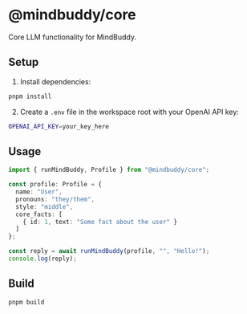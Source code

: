 # @mindbuddy/core

Core LLM functionality for MindBuddy.

## Setup

1. Install dependencies:
```bash
pnpm install
```

2. Create a `.env` file in the workspace root with your OpenAI API key:
```bash
OPENAI_API_KEY=your_key_here
```

## Usage

```typescript
import { runMindBuddy, Profile } from "@mindbuddy/core";

const profile: Profile = {
  name: "User",
  pronouns: "they/them",
  style: "middle",
  core_facts: [
    { id: 1, text: "Some fact about the user" }
  ]
};

const reply = await runMindBuddy(profile, "", "Hello!");
console.log(reply);
```

## Build

```bash
pnpm build
``` 